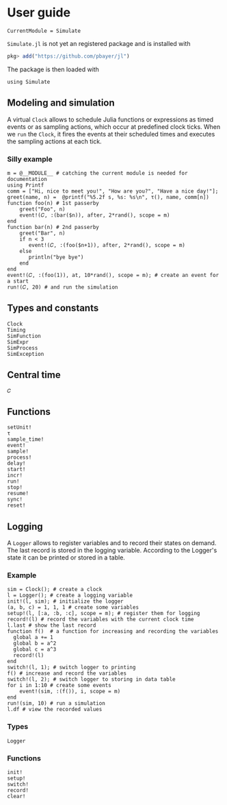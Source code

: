 # User guide

```@meta
CurrentModule = Simulate
```

`Simulate.jl` is not yet an registered package and is installed with

```julia
pkg> add("https://github.com/pbayer/jl")
```

The package is then loaded with

```@repl usage
using Simulate
```

## Modeling and simulation

A virtual `Clock` allows to schedule Julia functions or expressions as timed events or as sampling actions, which occur at predefined clock ticks. When we `run` the `Clock`, it fires the events at their scheduled times and executes the sampling actions at each tick.

### Silly example

```@repl usage
m = @__MODULE__ # catching the current module is needed for documentation
using Printf
comm = ["Hi, nice to meet you!", "How are you?", "Have a nice day!"];
greet(name, n) =  @printf("%5.2f s, %s: %s\n", τ(), name, comm[n])
function foo(n) # 1st passerby
    greet("Foo", n)
    event!(𝐶, :(bar($n)), after, 2*rand(), scope = m)
end
function bar(n) # 2nd passerby
    greet("Bar", n)
    if n < 3
       event!(𝐶, :(foo($n+1)), after, 2*rand(), scope = m)
    else
       println("bye bye")
    end
end
event!(𝐶, :(foo(1)), at, 10*rand(), scope = m); # create an event for a start
run!(𝐶, 20) # and run the simulation
```

## Types and constants

```@docs
Clock
Timing
SimFunction
SimExpr
SimProcess
SimException
```

## Central time
```@docs
𝐶
```

## Functions

```@docs
setUnit!
τ
sample_time!
event!
sample!
process!
delay!
start!
incr!
run!
stop!
resume!
sync!
reset!
```

## Logging

A `Logger` allows to register variables and to record their states on demand.
The last record is stored in the logging variable. According to the Logger's state it can be printed or stored in a table.

### Example

```@repl usage
sim = Clock(); # create a clock
l = Logger(); # create a logging variable
init!(l, sim); # initialize the logger
(a, b, c) = 1, 1, 1 # create some variables
setup!(l, [:a, :b, :c], scope = m); # register them for logging
record!(l) # record the variables with the current clock time
l.last # show the last record
function f()  # a function for increasing and recording the variables
  global a += 1
  global b = a^2
  global c = a^3
  record!(l)
end
switch!(l, 1); # switch logger to printing
f() # increase and record the variables
switch!(l, 2); # switch logger to storing in data table
for i in 1:10 # create some events
    event!(sim, :(f()), i, scope = m)
end
run!(sim, 10) # run a simulation
l.df # view the recorded values
```

### Types

```@docs
Logger
```

### Functions

```@docs
init!
setup!
switch!
record!
clear!
```
